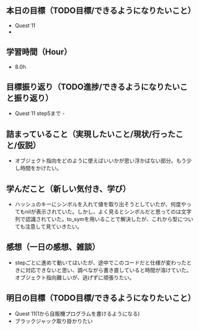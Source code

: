 ## 本日の目標（TODO目標/できるようになりたいこと）
- Quest 11
-
## 学習時間（Hour）
- 8.0h
## 目標振り返り（TODO進捗/できるようになりたいこと振り返り）
- Quest 11 step5まで
-　
## 詰まっていること（実現したいこと/現状/行ったこと/仮説）
- オブジェクト指向をどのように使えばいいかが思い浮かばない部分。もう少し時間をかけたい。
## 学んだこと（新しい気付き、学び）
- ハッシュのキーにシンボルを入れて値を取り出そうとしていたが、何度やってもnilが表示されていた。しかし、よく見るとシンボルだと思ってのは文字列で認識されていた。to_symを用いることで解決したが、これから型についても注意して見ていきたい。
## 感想（一日の感想、雑談）
- stepごとに進めて動いてはいたが、途中でこのコードだと仕様が変わったときに対応できないと思い、調べながら書き直していると時間が溶けていた。オブジェクト指向難しいが、逃げずに頑張りたい。
## 明日の目標（TODO目標/できるようになりたいこと）
- Quest 11(1から自販機プログラムを書けるようになる)
- ブラックジャック取り掛かりたい
